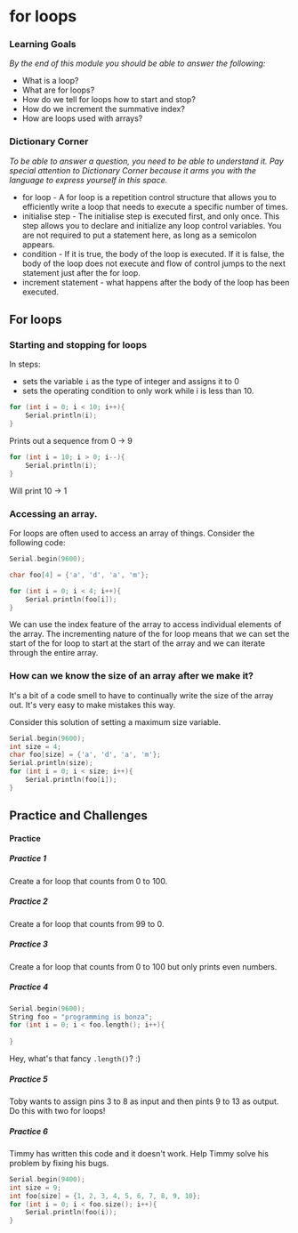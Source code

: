 # for loops 

### Learning Goals

*By the end of this module you should be able to answer the following:*

* What is a loop?
* What are for loops? 
* How do we tell for loops how to start and stop? 
* How do we increment the summative index?
* How are loops used with arrays?

### Dictionary Corner

*To be able to answer a question, you need to be able to understand it. Pay special attention to Dictionary Corner because it arms you with the language to express yourself in this space.*

* for loop - A for loop is a repetition control structure that allows you to efficiently write a loop that needs to execute a specific number of times.
* initialise step - The initialise step is executed first, and only once. This step allows you to declare and initialize any loop control variables. You are not required to put a statement here, as long as a semicolon appears.
* condition - If it is true, the body of the loop is executed. If it is false, the body of the loop does not execute and flow of control jumps to the next statement just after the for loop.
* increment statement - what happens after the body of the loop has been executed. 

## For loops 

### Starting and stopping for loops

In steps:

* sets the variable `i` as the type of integer and assigns it to 0 
* sets the operating condition to only work while i is less than 10. 

```cpp
for (int i = 0; i < 10; i++){
    Serial.println(i);
}
```

Prints out a sequence from 0 -> 9
```cpp
for (int i = 10; i > 0; i--){
    Serial.println(i);
}
```

Will print 10 -> 1

### Accessing an array. 

For loops are often used to access an array of things. Consider the following code: 

```cpp
Serial.begin(9600);

char foo[4] = {'a', 'd', 'a', 'm'};

for (int i = 0; i < 4; i++){
    Serial.println(foo[i]);
}
```

We can use the index feature of the array to access individual elements of the array. The incrementing nature of the for loop means that we can set the start of the for loop to start at the start of the array and we can iterate through the entire array. 

### How can we know the size of an array after we make it? 

It's a bit of a code smell to have to continually write the size of the array out. It's very easy to make mistakes this way. 

Consider this solution of setting a maximum size variable. 

```cpp
Serial.begin(9600);
int size = 4;
char foo[size] = {'a', 'd', 'a', 'm'};
Serial.println(size);
for (int i = 0; i < size; i++){
    Serial.println(foo[i]);
}
```

## Practice and Challenges

#### Practice

##### Practice 1

Create a for loop that counts from 0 to 100.

##### Practice 2

Create a for loop that counts from 99 to 0.

##### Practice 3

Create a for loop that counts from 0 to 100 but only prints even numbers. 
 

##### Practice 4

```cpp
Serial.begin(9600);
String foo = "programming is bonza";
for (int i = 0; i < foo.length(); i++){
    
}
```

Hey, what's that fancy `.length()`? :)

##### Practice 5

Toby wants to assign pins 3 to 8 as input and then pints 9 to 13 as output. Do this with two for loops! 


##### Practice 6

Timmy has written this code and it doesn't work. Help Timmy solve his problem by fixing his bugs. 

```cpp
Serial.begin(9400);
int size = 9;
int foo[size] = {1, 2, 3, 4, 5, 6, 7, 8, 9, 10};
for (int i = 0; i < foo.size(); i++){
    Serial.println(foo(i));
}
```